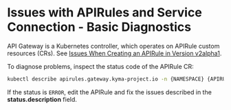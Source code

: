# Issues with APIRules and Service Connection - Basic Diagnostics

API Gateway is a Kubernetes controller, which operates on APIRule custom resources (CRs). See [Issues When Creating an APIRule in Version v2alpha1](./03-40-api-rule-troubleshooting.md).

To diagnose problems, inspect the status code of the APIRule CR:

   ```bash
   kubectl describe apirules.gateway.kyma-project.io -n {NAMESPACE} {APIRULE_NAME}
   ```

If the status is `ERROR`, edit the APIRule and fix the issues described in the **status.description** field.
